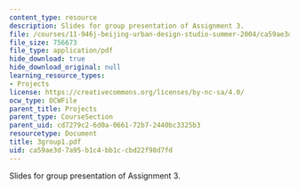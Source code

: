 ```yaml
---
content_type: resource
description: Slides for group presentation of Assignment 3.
file: /courses/11-946j-beijing-urban-design-studio-summer-2004/ca59ae3d7a95b1c4bb1ccbd22f98d7fd_3group1.pdf
file_size: 756673
file_type: application/pdf
hide_download: true
hide_download_original: null
learning_resource_types:
- Projects
license: https://creativecommons.org/licenses/by-nc-sa/4.0/
ocw_type: OCWFile
parent_title: Projects
parent_type: CourseSection
parent_uid: cd7279c2-6d0a-0661-72b7-2440bc3325b3
resourcetype: Document
title: 3group1.pdf
uid: ca59ae3d-7a95-b1c4-bb1c-cbd22f98d7fd
---
```

Slides for group presentation of Assignment 3.